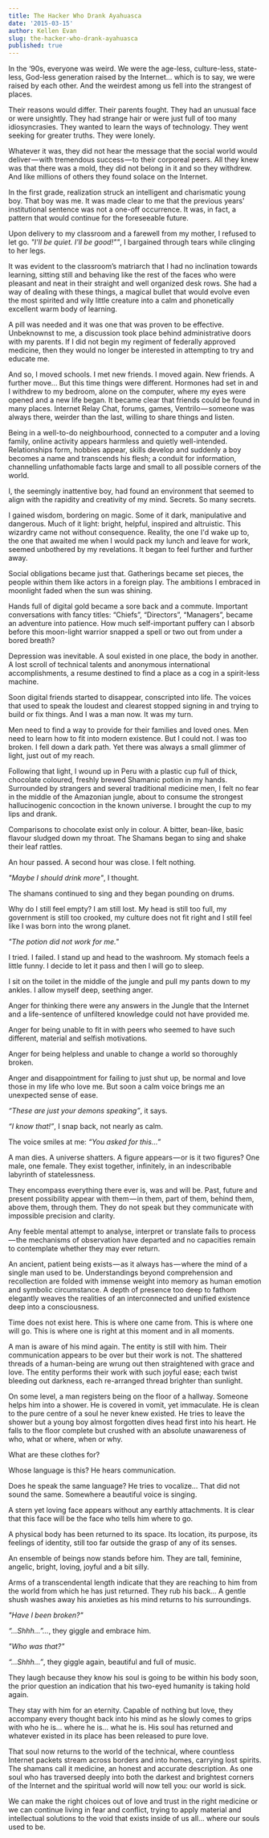 ```yaml
---
title: The Hacker Who Drank Ayahuasca
date: '2015-03-15'
author: Kellen Evan
slug: the-hacker-who-drank-ayahuasca
published: true
---
```


In the ‘90s, everyone was weird. We were the age-less, culture-less, state-less, God-less generation raised by the Internet… which is to say, we were raised by each other. And the weirdest among us fell into the strangest of places.   

Their reasons would differ. Their parents fought. They had an unusual face or were unsightly. They had strange hair or were just full of too many idiosyncrasies. They wanted to learn the ways of technology. They went seeking for greater truths. They were lonely.

Whatever it was, they did not hear the message that the social world would deliver — with tremendous success — to their corporeal peers. All they knew was that there was a mold, they did not belong in it and so they withdrew. And like millions of others they found solace on the Internet.

In the first grade, realization struck an intelligent and charismatic young boy. That boy was me. It was made clear to me that the previous years' institutional sentence was not a one-off occurrence. It was, in fact, a pattern that would continue for the foreseeable future.

Upon delivery to my classroom and a farewell from my mother, I refused to let go. *"I'll be quiet. I'll be good!""*, I bargained through tears while clinging to her legs.

It was evident to the classroom’s matriarch that I had no inclination towards learning, sitting still and behaving like the rest of the faces who were pleasant and neat in their straight and well organized desk rows. She had a way of dealing with these things, a magical bullet that would evolve even the most spirited and wily little creature into a calm and phonetically excellent warm body of learning.

A pill was needed and it was one that was proven to be effective. Unbeknownst to me, a discussion took place behind administrative doors with my parents. If I did not begin my regiment of federally approved medicine, then they would no longer be interested in attempting to try and educate me.

And so, I moved schools. I met new friends. I moved again. New friends. A further move... But this time things were different. Hormones had set in and I withdrew to my bedroom, alone on the computer, where my eyes were opened and a new life began. It became clear that friends could be found in many places. Internet Relay Chat, forums, games, Ventrilo — someone was always there, weirder than the last, willing to share things and listen.

Being in a well-to-do neighbourhood, connected to a computer and a loving family, online activity appears harmless and quietly well-intended. Relationships form, hobbies appear, skills develop and suddenly a boy becomes a name and transcends his flesh; a conduit for information, channelling unfathomable facts large and small to all possible corners of the world.

I, the seemingly inattentive boy, had found an environment that seemed to align with the rapidity and creativity of my mind. Secrets. So many secrets.

I gained wisdom, bordering on magic. Some of it dark, manipulative and dangerous. Much of it light: bright, helpful, inspired and altruistic. This wizardry came not without consequence. Reality, the one I'd wake up to, the one that awaited me when I would pack my lunch and leave for work, seemed unbothered by my revelations. It began to feel further and further away.

Social obligations became just that. Gatherings became set pieces, the people within them like actors in a foreign play. The ambitions I embraced in moonlight faded when the sun was shining.

Hands full of digital gold became a sore back and a commute. Important conversations with fancy titles: “Chiefs”, “Directors”, “Managers”, became an adventure into patience. How much self-important puffery can I absorb before this moon-light warrior snapped a spell or two out from under a bored breath?

Depression was inevitable. A soul existed in one place, the body in another. A lost scroll of technical talents and anonymous international accomplishments, a resume destined to find a place as a cog in a spirit-less machine.

Soon digital friends started to disappear, conscripted into life. The voices that used to speak the loudest and clearest stopped signing in and trying to build or fix things. And I was a man now. It was my turn.

 Men need to find a way to provide for their families and loved ones. Men need to learn how to fit into modern existence. But I could not. I was too broken. I fell down a dark path. Yet there was always a small glimmer of light, just out of my reach.

Following that light, I wound up in Peru with a plastic cup full of thick, chocolate coloured, freshly brewed Shamanic potion in my hands. Surrounded by strangers and several traditional medicine men, I felt no fear in the middle of the Amazonian jungle, about to consume the strongest hallucinogenic concoction in the known universe. I brought the cup to my lips and drank.

Comparisons to chocolate exist only in colour. A bitter, bean-like, basic flavour sludged down my throat. The Shamans began to sing and shake their leaf rattles.

An hour passed. A second hour was close. I felt nothing.

_"Maybe I should drink more"_, I thought.

The shamans continued to sing and they began pounding on drums.

Why do I still feel empty? I am still lost. My head is still too full, my government is still too crooked, my culture does not fit right and I still feel like I was born into the wrong planet.

_"The potion did not work for me."_

I tried. I failed. I stand up and head to the washroom. My stomach feels a little funny. I decide to let it pass and then I will go to sleep.

I sit on the toilet in the middle of the jungle and pull my pants down to my ankles. I allow myself deep, seething anger.

Anger for thinking there were any answers in the Jungle that the Internet and a life-sentence of unfiltered knowledge could not have provided me.

Anger for being unable to fit in with peers who seemed to have such different, material and selfish motivations.

Anger for being helpless and unable to change a world so thoroughly broken.

Anger and disappointment for failing to just shut up, be normal and love those in my life who love me. But soon a calm voice brings me an unexpected sense of ease.

_“These are just your demons speaking”_, it says.

_“I know that!”_, I snap back, not nearly as calm.

The voice smiles at me: _“You asked for this…”_

A man dies. A universe shatters. A figure appears — or is it two figures? One male, one female. They exist together, infinitely, in an indescribable labyrinth of statelessness.

They encompass everything there ever is, was and will be. Past, future and present possibility appear with them — in them, part of them, behind them, above them, through them. They do not speak but they communicate with impossible precision and clarity.

Any feeble mental attempt to analyse, interpret or translate fails to process — the mechanisms of observation have departed and no capacities remain to contemplate whether they may ever return.

An ancient, patient being exists — as it always has — where the mind of a single man used to be. Understandings beyond comprehension and recollection are folded with immense weight into memory as human emotion and symbolic circumstance. A depth of presence too deep to fathom elegantly weaves the realities of an interconnected and unified existence deep into a consciousness.

Time does not exist here. This is where one came from. This is where one will go. This is where one is right at this moment and in all moments.

A man is aware of his mind again. The entity is still with him. Their communication appears to be over but their work is not. The shattered threads of a human-being are wrung out then straightened with grace and love. The entity performs their work with such joyful ease; each twist bleeding out darkness, each re-arranged thread brighter than sunlight.

On some level, a man registers being on the floor of a hallway. Someone helps him into a shower. He is covered in vomit, yet immaculate. He is clean to the pure centre of a soul he never knew existed. He tries to leave the shower but a young boy almost forgotten dives head first into his heart. He falls to the floor complete but crushed with an absolute unawareness of who, what or where, when or why.

What are these clothes for?

Whose language is this? He hears communication.

Does he speak the same language? He tries to vocalize… That did not sound the same. Somewhere a beautiful voice is singing.

A stern yet loving face appears without any earthly attachments. It is clear that this face will be the face who tells him where to go.

A physical body has been returned to its space. Its location, its purpose, its feelings of identity, still too far outside the grasp of any of its senses.

An ensemble of beings now stands before him. They are tall, feminine, angelic, bright, loving, joyful and a bit silly.

Arms of a transcendental length indicate that they are reaching to him from the world from which he has just returned. They rub his back… A gentle shush washes away his anxieties as his mind returns to his surroundings.

_"Have I been broken?"_

_“…Shhh…”…_, they giggle and embrace him.

_"Who was that?"_

_“…Shhh…”_, they giggle again, beautiful and full of music.

They laugh because they know his soul is going to be within his body soon, the prior question an indication that his two-eyed humanity is taking hold again.

They stay with him for an eternity. Capable of nothing but love, they accompany every thought back into his mind as he slowly comes to grips with who he is… where he is… what he is. His soul has returned and whatever existed in its place has been released to pure love.

That soul now returns to the world of the technical, where countless Internet packets stream across borders and into homes, carrying lost spirits. The shamans call it medicine, an honest and accurate description. As one soul who has traversed deeply into both the darkest and brightest corners of the Internet and the spiritual world will now tell you: our world is sick.

We can make the right choices out of love and trust in the right medicine or we can continue living in fear and conflict, trying to apply material and intellectual solutions to the void that exists inside of us all… where our souls used to be.
